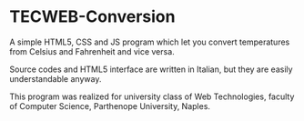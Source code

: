# TECWEB-Conversion
A simple HTML5, CSS and JS program which let you convert temperatures from Celsius and Fahrenheit and vice versa.

Source codes and HTML5 interface are written in Italian, but they are easily understandable anyway.

This program was realized for university class of Web Technologies, faculty of Computer Science, Parthenope University, Naples.
